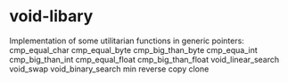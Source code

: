 # void-libary
Implementation of some utilitarian functions in generic pointers:
  cmp_equal_char
  cmp_equal_byte
  cmp_big_than_byte
  cmp_equa_int
  cmp_big_than_int
  cmp_equal_float
  cmp_big_than_float
  void_linear_search
  void_swap
  void_binary_search
  min
  reverse
  copy
  clone

